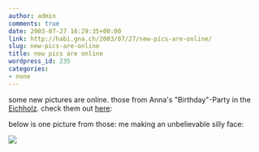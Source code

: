 ```yaml
---
author: admin
comments: true
date: 2003-07-27 16:29:35+00:00
link: http://habi.gna.ch/2003/07/27/new-pics-are-online/
slug: new-pics-are-online
title: new pics are online
wordpress_id: 235
categories:
- none
---
```


some new pictures are online. those from Anna's "Birthday"-Party in the [Eichholz](http://www.campingeichholz.ch/).
check them out [here](http://habi.gna.ch/pics/GeburiAnna/):  


below is one picture from those: me making an unbelievable silly face:  

[![](http://habi.gna.ch/blog/images/DSC01786-tm.jpg)](http://habi.gna.ch/blog/images/DSC01786.jpg)
